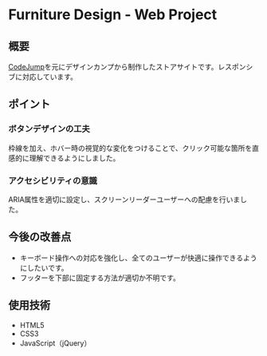 # Furniture Design - Web Project

## 概要  
[CodeJump](https://code-jump.com/store2-menu/)を元にデザインカンプから制作したストアサイトです。レスポンシブに対応しています。

## ポイント  
### ボタンデザインの工夫  
枠線を加え、ホバー時の視覚的な変化をつけることで、クリック可能な箇所を直感的に理解できるようにしました。

### アクセシビリティの意識  
ARIA属性を適切に設定し、スクリーンリーダーユーザーへの配慮を行いました。

## 今後の改善点  
- キーボード操作への対応を強化し、全てのユーザーが快適に操作できるようにしたいです。  
- フッターを下部に固定する方法が適切か不明です。

## 使用技術  
- HTML5  
- CSS3  
- JavaScript（jQuery）  
